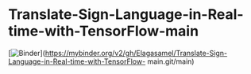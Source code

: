 # Translate-Sign-Language-in-Real-time-with-TensorFlow-main

 
[![Binder](https://mybinder.org/badge_logo.svg)](https://mybinder.org/v2/gh/Elagasamel/Translate-Sign-Language-in-Real-time-with-TensorFlow- main.git/main)

